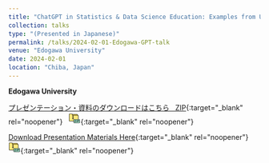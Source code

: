 ```yaml
---
title: "ChatGPT in Statistics & Data Science Education: Examples from US Universities"
collection: talks
type: "(Presented in Japanese)"
permalink: /talks/2024-02-01-Edogawa-GPT-talk
venue: "Edogawa University"
date: 2024-02-01
location: "Chiba, Japan"
---
```


<style>
  hr {
    height: 2px;
    background-color: #E5E4E2;
    border: none;
  }

  .no-italics {
      font-style: normal;   
  }
</style>

<b>
Edogawa University
</b>

[プレゼンテーション・資料のダウンロードはこちら &nbsp; ZIP](https://www.dropbox.com/scl/fi/j7rl8uqattfm1spx5c9ak/2024_Edogawa_Presentation_Materials.zip?rlkey=5daa8b4d1qf7zgnmjvuiqg6j6&dl=1){:target="_blank" rel="noopener"} &nbsp; [![alt text](/files/zip_24.png)](https://www.dropbox.com/scl/fi/j7rl8uqattfm1spx5c9ak/2024_Edogawa_Presentation_Materials.zip?rlkey=5daa8b4d1qf7zgnmjvuiqg6j6&dl=1){:target="_blank" rel="noopener"}  

[Download Presentation Materials Here](https://www.dropbox.com/scl/fi/j7rl8uqattfm1spx5c9ak/2024_Edogawa_Presentation_Materials.zip?rlkey=5daa8b4d1qf7zgnmjvuiqg6j6&dl=1){:target="_blank" rel="noopener"} &nbsp; [![alt text](/files/zip_24.png)](https://www.dropbox.com/scl/fi/j7rl8uqattfm1spx5c9ak/2024_Edogawa_Presentation_Materials.zip?rlkey=5daa8b4d1qf7zgnmjvuiqg6j6&dl=1){:target="_blank" rel="noopener"}  
